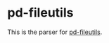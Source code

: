pd-fileutils
=============

This is the parser for [pd-fileutils](https://github.com/sebpiq/pd-fileutils).